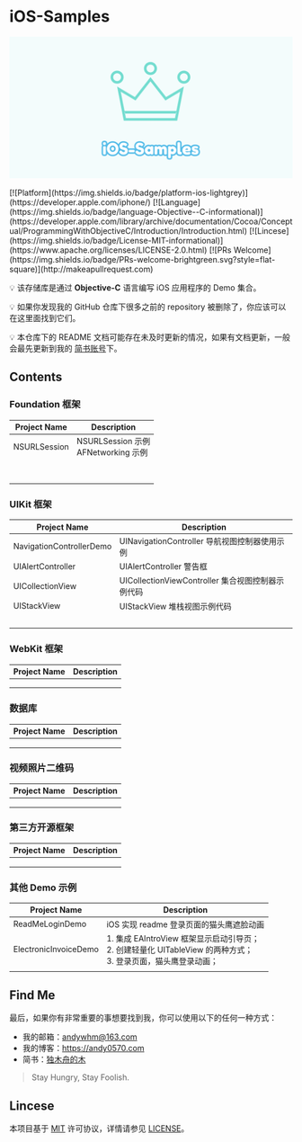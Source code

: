 # iOS-Samples

<p align="center" >
  <img src="header.png" alt="iOS-Samples" title="iOS-Samples">
</p>
[![Platform](https://img.shields.io/badge/platform-ios-lightgrey)](https://developer.apple.com/iphone/) [![Language](https://img.shields.io/badge/language-Objective--C-informational)](https://developer.apple.com/library/archive/documentation/Cocoa/Conceptual/ProgrammingWithObjectiveC/Introduction/Introduction.html) [![Lincese](https://img.shields.io/badge/License-MIT-informational)](https://www.apache.org/licenses/LICENSE-2.0.html) [![PRs Welcome](https://img.shields.io/badge/PRs-welcome-brightgreen.svg?style=flat-square)](http://makeapullrequest.com)



💡 该存储库是通过 **Objective-C** 语言编写 iOS 应用程序的 Demo 集合。

💡 如果你发现我的 GitHub 仓库下很多之前的 repository 被删除了，你应该可以在这里面找到它们。

💡 本仓库下的 README 文档可能存在未及时更新的情况，如果有文档更新，一般会最先更新到我的 [简书账号](https://www.jianshu.com/u/84c5fadc7c18)下。



## Contents

### Foundation 框架

| Project Name | Description                            |
| ------------ | -------------------------------------- |
| NSURLSession | NSURLSession 示例<br>AFNetworking 示例 |
|              |                                        |
|              |                                        |
|              |                                        |
|              |                                        |
|              |                                        |
|              |                                        |
|              |                                        |
|              |                                        |



### UIKit 框架

| Project Name             | Description                                       |
| ------------------------ | ------------------------------------------------- |
| NavigationControllerDemo | UINavigationController 导航视图控制器使用示例     |
| UIAlertController        | UIAlertController 警告框                          |
| UICollectionView         | UICollectionViewController 集合视图控制器示例代码 |
| UIStackView              | UIStackView 堆栈视图示例代码                      |
|                          |                                                   |
|                          |                                                   |
|                          |                                                   |
|                          |                                                   |
|                          |                                                   |



### WebKit 框架

| Project Name | Description |
| ------------ | ----------- |
|              |             |
|              |             |
|              |             |



### 数据库

| Project Name | Description |
| ------------ | ----------- |
|              |             |
|              |             |
|              |             |



### 视频照片二维码

| Project Name | Description |
| ------------ | ----------- |
|              |             |
|              |             |
|              |             |



### 第三方开源框架

| Project Name | Description |
| ------------ | ----------- |
|              |             |
|              |             |
|              |             |



### 其他 Demo 示例

| Project Name          | Description                                                  |
| --------------------- | ------------------------------------------------------------ |
| ReadMeLoginDemo       | iOS 实现 readme 登录页面的猫头鹰遮脸动画                     |
| ElectronicInvoiceDemo | 1. 集成 EAIntroView 框架显示启动引导页；<br> 2. 创建轻量化 UITableView 的两种方式；<br> 3. 登录页面，猫头鹰登录动画； |
|                       |                                                              |

## Find Me

最后，如果你有非常重要的事想要找到我，你可以使用以下的任何一种方式：

* 我的邮箱：<andywhm@163.com>
* 我的博客：<https://andy0570.com>
* 简书：[独木舟的木](https://www.jianshu.com/u/84c5fadc7c18)

> Stay Hungry, Stay Foolish.



## Lincese

本项目基于 [MIT](https://opensource.org/licenses/MIT) 许可协议，详情请参见 [LICENSE](https://github.com/Andy0570/iOS-Samples/blob/master/LICENSE)。

